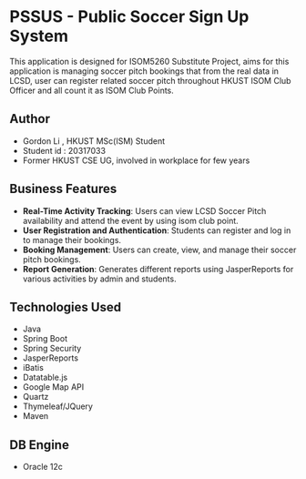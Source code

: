 # PSSUS -  Public Soccer Sign Up System

This application is designed for ISOM5260 Substitute Project, aims for this application is managing soccer pitch bookings that from the real data in LCSD, user can register related soccer pitch throughout HKUST ISOM Club Officer and all count it as ISOM Club Points.

## Author
- Gordon Li , HKUST MSc(ISM) Student
- Student id : 20317033
- Former HKUST CSE UG, involved in workplace for few years

## Business Features
- **Real-Time Activity Tracking**: Users can view LCSD Soccer Pitch availability and attend the event by using isom club point.
- **User Registration and Authentication**: Students can register and log in to manage their bookings.
- **Booking Management**: Users can create, view, and manage their soccer pitch bookings.
- **Report Generation**: Generates different reports using JasperReports for various activities by admin and students.

## Technologies Used
- Java
- Spring Boot
- Spring Security
- JasperReports
- iBatis
- Datatable.js
- Google Map API
- Quartz
- Thymeleaf/JQuery
- Maven

## DB Engine
- Oracle 12c
